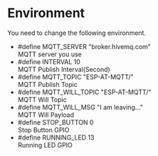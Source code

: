 # Environment
You need to change the following environment.

- #define MQTT_SERVER     "broker.hivemq.com"   
MQTT server you use   
- #define INTERVAL        10   
MQTT Publish Interval(Second)   
- #define MQTT_TOPIC      "ESP-AT-MQTT/"   
MQTT Publish Topic   
- #define MQTT_WILL_TOPIC "ESP-AT-MQTT/"   
MQTT Will Topic   
- #define MQTT_WILL_MSG   "I am leaving..."   
MQTT Will Payload   
- #define STOP_BUTTON     0   
Stop Button GPIO   
- #define RUNNING_LED     13   
Running LED GPIO   


